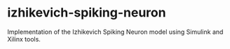 # izhikevich-spiking-neuron
Implementation of the Izhikevich Spiking Neuron model using Simulink and Xilinx tools. 
